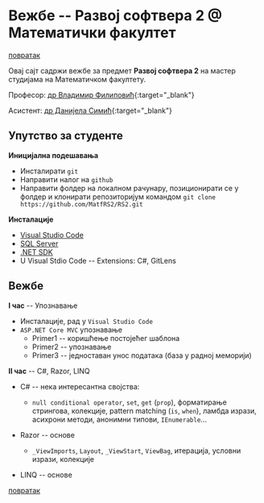 # Вежбе -- Развој софтвера 2 @ Математички факултет

[повратак](../README.md)

Овај сајт садржи вежбе за предмет **Развој софтвера 2** на мастер студијама на Математичком факултету.

Професор: [др Владимир Филиповић](https://vladofilipovic.github.io/index-en.html){:target="_blank"} 

Асистент: [др Данијела Симић](www.matf.bg.ac.rs/~danijela){:target="_blank"} 

## Упутство за студенте

**Иницијална подешавања**

* Инсталирати `git`
* Направити налог на `github`
* Направити фолдер на локалном рачунару, позиционирати се у фолдер и клонирати репозиторијум командом ```git clone https://github.com/MatfRS2/RS2.git```

**Инсталације**

* [Visual Studio Code](https://code.visualstudio.com/Download?wt.mc_id=DotNet_Home)
* [SQL Server](http://www.maxtblog.com/2018/07/installing-ms-sql-server-in-ubuntu-18-04/)
* [.NET SDK](https://www.microsoft.com/net/learn/get-started-with-dotnet-tutorial)
* U Visual Stdio Code -- Extensions: C#, GitLens


## Вежбе

**I час** -- Упознавање

* Инсталације, рад у `Visual Studio Code`
* `ASP.NET Core MVC` упознавање
  * Primer1 -- коришћење постојећег шаблона
  * Primer2 -- упознавање
  * Primer3 -- једноставан унос података (база у радној меморији)

**II час** -- C#, Razor, LINQ

* C# -- нека интересантна својства: 
  * `null conditional operator`, `set`, `get` (`prop`), форматирање стрингова, колекције, pattern matching (`is`, `when`), ламбда изрази, асихрони методи, анонимни типови, `IEnumerable`...

* Razor -- основе
   * `_ViewImports`, `Layout`, `_ViewStart`, `ViewBag`, итерација, условни изрази, колекције

* LINQ -- основе

[повратак](../README.md)
